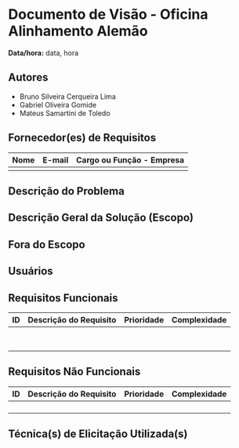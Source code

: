 # Documento de Visão - Oficina Alinhamento Alemão

**Data/hora:** data, hora  

## Autores
- Bruno Silveira Cerqueira Lima
- Gabriel Oliveira Gomide
- Mateus Samartini de Toledo

## Fornecedor(es) de Requisitos

| Nome | E-mail | Cargo ou Função - Empresa |
| --- | --- | --- |
|     |     |     |

## Descrição do Problema

## Descrição Geral da Solução (Escopo)

## Fora do Escopo


## Usuários

## Requisitos Funcionais

| ID | Descrição do Requisito | Prioridade | Complexidade |
| --- | --- | --- | --- |
| | | | |
| | | | |
| | | | |
| | | | |
| | | | |
| | | | |
| | | | |
| | | | |

## Requisitos Não Funcionais

| ID | Descrição do Requisito | Prioridade | Complexidade |
| --- | --- | --- | --- |
| | | | |
| | | | |
| | | | |
| | | | |

## Técnica(s) de Elicitação Utilizada(s)

